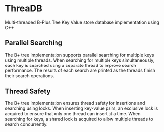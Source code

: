 # ThreaDB
Multi-threaded B-Plus Tree Key Value store database implementation using C++


## Parallel Searching
The B+ tree implementation supports parallel searching for multiple keys using multiple threads. When searching for multiple keys simultaneously, each key is searched using a separate thread to improve search performance. The results of each search are printed as the threads finish their search operations.

## Thread Safety
The B+ tree implementation ensures thread safety for insertions and searching using locks. When inserting key-value pairs, an exclusive lock is acquired to ensure that only one thread can insert at a time. When searching for keys, a shared lock is acquired to allow multiple threads to search concurrently.
